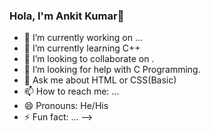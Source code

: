 ### Hola, I'm Ankit Kumar👋


- 🔭 I’m currently working on ...
- 🌱 I’m currently learning C++
- 👯 I’m looking to collaborate on .
- 🤔 I’m looking for help with C Programming.
- 💬 Ask me about HTML or CSS(Basic)
- 📫 How to reach me: ...
- 😄 Pronouns: He/His
- ⚡ Fun fact: ...
-->
